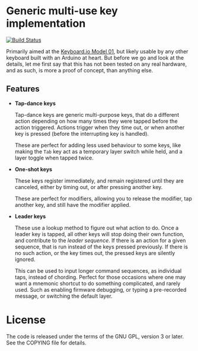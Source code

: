Generic multi-use key implementation
====================================

[![Build Status](https://travis-ci.org/algernon/arduino-kbd-tap-dance.svg?branch=master)](https://travis-ci.org/algernon/arduino-kbd-tap-dance)

Primarily aimed at the [Keyboard.io Model 01][kbdio], but likely usable by any
other keyboard built with an Arduino at heart. But before we go and look at the
details, let me first say that this has not been tested on any real hardware,
and as such, is more a proof of concept, than anything else.

 [kbdio]: https://shop.keyboard.io/

Features
--------

* **Tap-dance keys**

  Tap-dance keys are generic multi-purpose keys, that do a different action
  depending on how many times they were tapped before the action triggered.
  Actions trigger when they time out, or when another key is pressed (before the
  interrupting key is handled).
  
  These are perfect for adding less used behaviour to some keys, like making the
  `Tab` key act as a temporary layer switch while held, and a layer toggle when
  tapped twice.
  
* **One-shot keys**

  These keys register immediately, and remain registered until they are
  canceled, either by timing out, or after pressing another key.
  
  These are perfect for modifiers, allowing you to release the modifier, tap
  another key, and still have the modifier applied.
  
* **Leader keys**

  These use a lookup method to figure out what action to do. Once a leader key
  is tapped, all other keys will stop doing their own function, and contribute
  to the *leader sequence*. If there is an action for a given sequence, that is
  run instead of the keys pressed previously. If there is no such action, or the
  key times out, the pressed keys are silently ignored.
  
  This can be used to input longer command sequences, as individual taps,
  instead of chording. Perfect for those occasions where one may want a mnemonic
  shortcut to do something complicated, and rarely used. Such as enabling
  firmware debugging, or typing a pre-recorded message, or switching the default
  layer.

License
=======

The code is released under the terms of the GNU GPL, version 3 or later. See the
COPYING file for details.
